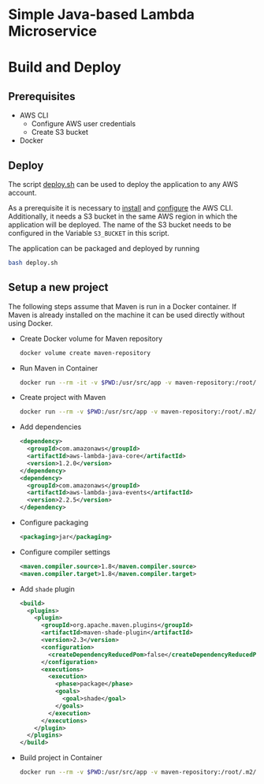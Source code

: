 # Simple Java-based Lambda Microservice

# Build and Deploy

## Prerequisites

* AWS CLI
  * Configure AWS user credentials
  * Create S3 bucket
* Docker

## Deploy
The script [deploy.sh](deploy.sh) can be used to deploy the application to any AWS account.

As a prerequisite it is necessary to [install](https://docs.aws.amazon.com/cli/latest/userguide/cli-chap-install.html) and [configure](https://docs.aws.amazon.com/cli/latest/userguide/cli-chap-configure.html) the AWS CLI. Additionally, it needs a S3 bucket in the same AWS region in which the application will be deployed. The name of the S3 bucket needs to be configured in the Variable `S3_BUCKET` in this script.

The application can be packaged and deployed by running

```bash
bash deploy.sh
```

## Setup a new project
The following steps assume that Maven is run in a Docker container. If Maven is already installed on the machine it can be used directly without using Docker.

* Create Docker volume for Maven repository
  ```bash
  docker volume create maven-repository
  ```
* Run Maven in Container
  ```bash
  docker run --rm -it -v $PWD:/usr/src/app -v maven-repository:/root/.m2/repository -w /usr/src/app maven:3.6-jdk-8 /bin/bash
  ```
* Create project with Maven
  ```bash
  docker run --rm -v $PWD:/usr/src/app -v maven-repository:/root/.m2/repository -w /usr/src/app maven:3.6-jdk-8 mvn archetype:generate -DgroupId=com.carpinuslabs.todo -DartifactId=todo-app -DarchetypeArtifactId=maven-archetype-quickstart -DarchetypeVersion=1.4 -DinteractiveMode=false
  ```
* Add dependencies
  ```xml
  <dependency>
    <groupId>com.amazonaws</groupId>
    <artifactId>aws-lambda-java-core</artifactId>
    <version>1.2.0</version>
  </dependency>
  <dependency>
    <groupId>com.amazonaws</groupId>
    <artifactId>aws-lambda-java-events</artifactId>
    <version>2.2.5</version>
  </dependency>
  ```
* Configure packaging
  ```xml
  <packaging>jar</packaging>
  ```
* Configure compiler settings
  ```xml
  <maven.compiler.source>1.8</maven.compiler.source>
  <maven.compiler.target>1.8</maven.compiler.target>
  ```
* Add `shade` plugin
  ```xml
  <build>
    <plugins>
      <plugin>
        <groupId>org.apache.maven.plugins</groupId>
        <artifactId>maven-shade-plugin</artifactId>
        <version>2.3</version>
        <configuration>
          <createDependencyReducedPom>false</createDependencyReducedPom>
        </configuration>
        <executions>
          <execution>
            <phase>package</phase>
            <goals>
              <goal>shade</goal>
            </goals>
          </execution>
        </executions>
      </plugin>
    </plugins>
  </build>
  ```
* Build project in Container
  ```bash
  docker run --rm -v $PWD:/usr/src/app -v maven-repository:/root/.m2/repository -w /usr/src/app maven:3.6-jdk-8 mvn clean package -DskipTests
  ```
